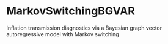 # MarkovSwitchingBGVAR
Inflation transmission diagnostics via a Bayesian graph vector autoregressive model with Markov switching
